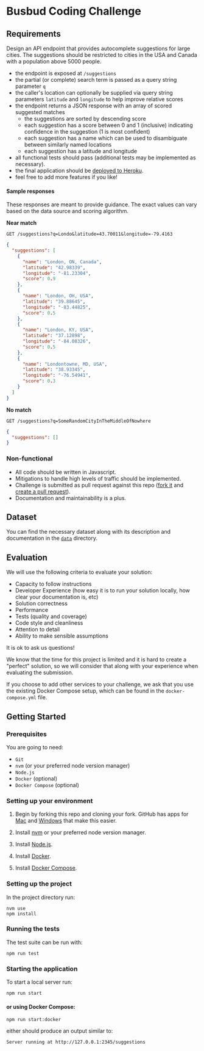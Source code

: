 # Busbud Coding Challenge

## Requirements

Design an API endpoint that provides autocomplete suggestions for large cities.
The suggestions should be restricted to cities in the USA and Canada with a population above 5000 people.

- the endpoint is exposed at `/suggestions`
- the partial (or complete) search term is passed as a query string parameter `q`
- the caller's location can optionally be supplied via query string parameters `latitude` and `longitude` to help improve relative scores
- the endpoint returns a JSON response with an array of scored suggested matches
    - the suggestions are sorted by descending score
    - each suggestion has a score between 0 and 1 (inclusive) indicating confidence in the suggestion (1 is most confident)
    - each suggestion has a name which can be used to disambiguate between similarly named locations
    - each suggestion has a latitude and longitude
- all functional tests should pass (additional tests may be implemented as necessary).
- the final application should be [deployed to Heroku](https://devcenter.heroku.com/articles/getting-started-with-nodejs).
- feel free to add more features if you like!

#### Sample responses

These responses are meant to provide guidance. The exact values can vary based on the data source and scoring algorithm.

**Near match**

    GET /suggestions?q=Londo&latitude=43.70011&longitude=-79.4163

```json
{
  "suggestions": [
    {
      "name": "London, ON, Canada",
      "latitude": "42.98339",
      "longitude": "-81.23304",
      "score": 0.9
    },
    {
      "name": "London, OH, USA",
      "latitude": "39.88645",
      "longitude": "-83.44825",
      "score": 0.5
    },
    {
      "name": "London, KY, USA",
      "latitude": "37.12898",
      "longitude": "-84.08326",
      "score": 0.5
    },
    {
      "name": "Londontowne, MD, USA",
      "latitude": "38.93345",
      "longitude": "-76.54941",
      "score": 0.3
    }
  ]
}
```

**No match**

    GET /suggestions?q=SomeRandomCityInTheMiddleOfNowhere

```json
{
  "suggestions": []
}
```


### Non-functional

- All code should be written in Javascript.
- Mitigations to handle high levels of traffic should be implemented.
- Challenge is submitted as pull request against this repo ([fork it](https://help.github.com/articles/fork-a-repo/) and [create a pull request](https://help.github.com/articles/creating-a-pull-request-from-a-fork/)).
- Documentation and maintainability is a plus.

## Dataset

You can find the necessary dataset along with its description and documentation in the [`data`](data/) directory.

## Evaluation

We will use the following criteria to evaluate your solution:

- Capacity to follow instructions
- Developer Experience (how easy it is to run your solution locally, how clear your documentation is, etc)
- Solution correctness
- Performance
- Tests (quality and coverage)
- Code style and cleanliness
- Attention to detail
- Ability to make sensible assumptions

It is ok to ask us questions!

We know that the time for this project is limited and it is hard to create a "perfect" solution, so we will consider that along with your experience when evaluating the submission.

If you choose to add other services to your challenge, we ask that you use the existing Docker Compose setup, which can be found in the `docker-compose.yml` file.

## Getting Started

### Prerequisites

You are going to need:

- `Git`
- `nvm` (or your preferred node version manager)
- `Node.js`
- `Docker` (optional)
- `Docker Compose` (optional)

### Setting up your environment

1. Begin by forking this repo and cloning your fork. GitHub has apps for [Mac](http://mac.github.com/) and
[Windows](http://windows.github.com/) that make this easier.

2. Install [nvm](https://github.com/nvm-sh/nvm#install--update-script) or your preferred node version manager.

3. Install [Node.js](http://www.nodejs.org).

4. Install [Docker](https://docs.docker.com/install/).

5. Install [Docker Compose](https://docs.docker.com/compose/install/).

### Setting up the project

In the project directory run:

```
nvm use
npm install
```

### Running the tests

The test suite can be run with:

```
npm run test
```

### Starting the application

To start a local server run:

```
npm run start
```

#### or using Docker Compose:

```
npm run start:docker
```

either should produce an output similar to:

```
Server running at http://127.0.0.1:2345/suggestions
```
